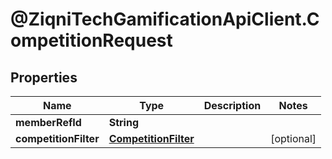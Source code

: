 # @ZiqniTechGamificationApiClient.CompetitionRequest

## Properties

Name | Type | Description | Notes
------------ | ------------- | ------------- | -------------
**memberRefId** | **String** |  | 
**competitionFilter** | [**CompetitionFilter**](CompetitionFilter.md) |  | [optional] 


